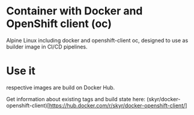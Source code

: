 
# Container with Docker and OpenShift client (oc)

Alpine Linux including docker and openshift-client oc, designed to use as builder image in CI/CD pipelines.


# Use it

respective images are build on Docker Hub.

Get information about existing tags and build state here: (skyr/docker-openshift-client)[https://hub.docker.com/r/skyr/docker-openshift-client/]

